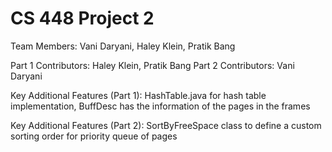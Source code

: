 # CS 448 Project 2

Team Members: Vani Daryani, Haley Klein, Pratik Bang

Part 1 Contributors: Haley Klein, Pratik Bang
Part 2 Contributors: Vani Daryani

Key Additional Features (Part 1): HashTable.java for hash table implementation, BuffDesc has the information of the pages in the frames

Key Additional Features (Part 2): SortByFreeSpace class to define a custom sorting order for priority queue of pages
